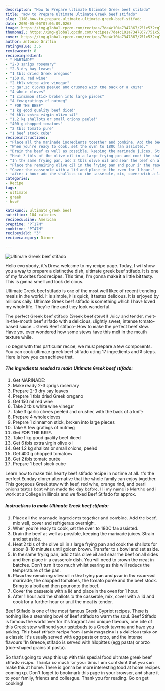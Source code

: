 ```yaml
---
description: "How to Prepare Ultimate Ultimate Greek beef stifado"
title: "How to Prepare Ultimate Ultimate Greek beef stifado"
slug: 1168-how-to-prepare-ultimate-ultimate-greek-beef-stifado
date: 2020-05-06T07:06:09.026Z
image: https://img-global.cpcdn.com/recipes/7de4c101a7347867/751x532cq70/ultimate-greek-beef-stifado-recipe-main-photo.jpg
thumbnail: https://img-global.cpcdn.com/recipes/7de4c101a7347867/751x532cq70/ultimate-greek-beef-stifado-recipe-main-photo.jpg
cover: https://img-global.cpcdn.com/recipes/7de4c101a7347867/751x532cq70/ultimate-greek-beef-stifado-recipe-main-photo.jpg
author: Antonio Griffin
ratingvalue: 3.6
reviewcount: 8
recipeingredient:
- " MARINADE"
- "2-3 sprigs rosemary"
- "2-3 dry bay leaves"
- "1 tbls dried Greek oregano"
- "150 ml red wine"
- "2 tbls white wine vinegar"
- "3 garlic cloves peeled and crushed with the back of a knife"
- "4 whole cloves"
- "1 cinnamon stick broken into large pieces"
- "A few gratings of nutmeg"
- " FOR THE BEEF"
- "1 kg good quality beef diced"
- "6 tbls extra virgin olive oil"
- "1.2 kg shallots or small onions peeled"
- "400 g chopped tomatoes"
- "2 tbls tomato pure"
- "1 beef stock cube"
recipeinstructions:
- "Place all the marinade ingredients together and combine. Add the beef, mix well, cover and refrigerate overnight."
- "When you’re ready to cook, set the oven to 180C fan assisted."
- "Drain the beef as well as possible, keeping the marinade juices. Strain and set aside."
- "Heat 2 tbls of the olive oil in a large frying pan and cook the shallots for about 8-10 minutes until golden brown. Transfer to a bowl and set aside."
- "In the same frying pan, add 2 tbls olive oil and sear the beef on all sides and then place in a casserole dish. You will need to brown the meat in batches. Don’t turn it too much whilst searing as this will reduce the temperature of the pan."
- "Place the remaining olive oil in the frying pan and pour in the reserved marinade, the chopped tomatoes, the tomato purée and the beef stock. Bring to a boil and then pour onto the beef."
- "Cover the casserole with a lid and place in the oven for 1 hour."
- "After 1 hour add the shallots to the casserole, mix, cover with a lid and cook for a further hour or until the meat is tender."
categories:
- Recipe
tags:
- ultimate
- greek
- beef

katakunci: ultimate greek beef 
nutrition: 184 calories
recipecuisine: American
preptime: "PT17M"
cooktime: "PT47M"
recipeyield: "3"
recipecategory: Dinner

---
```



![Ultimate Greek beef stifado](https://img-global.cpcdn.com/recipes/7de4c101a7347867/751x532cq70/ultimate-greek-beef-stifado-recipe-main-photo.jpg)

Hello everybody, it's Drew, welcome to my recipe page. Today, I will show you a way to prepare a distinctive dish, ultimate greek beef stifado. It is one of my favorites food recipes. This time, I'm gonna make it a little bit tasty. This is gonna smell and look delicious.

Ultimate Greek beef stifado is one of the most well liked of recent trending meals in the world. It is simple, it is quick, it tastes delicious. It is enjoyed by millions daily. Ultimate Greek beef stifado is something which I have loved my whole life. They're fine and they look wonderful.

The perfect Greek beef stifado (Greek beef stew)!! Juicy and tender, melt-in-the-mouth beef stifado with a delicious, slightly sweet, intense tomato-based sauce… Greek Beef stifado- How to make the perfect beef stew. Have you ever wondered how some stews have this melt in the mouth texture while.


To begin with this particular recipe, we must prepare a few components. You can cook ultimate greek beef stifado using 17 ingredients and 8 steps. Here is how you can achieve that.

<!--inarticleads1-->

##### The ingredients needed to make Ultimate Greek beef stifado:

1. Get  MARINADE:
1. Make ready 2-3 sprigs rosemary
1. Prepare 2-3 dry bay leaves
1. Prepare 1 tbls dried Greek oregano
1. Get 150 ml red wine
1. Take 2 tbls white wine vinegar
1. Take 3 garlic cloves peeled and crushed with the back of a knife
1. Prepare 4 whole cloves
1. Prepare 1 cinnamon stick, broken into large pieces
1. Take A few gratings of nutmeg
1. Get  FOR THE BEEF:
1. Take 1 kg good quality beef diced
1. Get 6 tbls extra virgin olive oil
1. Get 1.2 kg shallots or small onions, peeled
1. Get 400 g chopped tomatoes
1. Get 2 tbls tomato purée
1. Prepare 1 beef stock cube


Learn how to make this hearty beef stifado recipe in no time at all. It&#39;s the perfect Sunday dinner alternative that the whole family can enjoy together. This gorgeous Greek stew with beef, red wine, orange rind, and pearl onions tastes best when made the day before. Hi my name is Martine and i work at a College in Illinois and we fixed Beef Stifado for approx. 

<!--inarticleads2-->

##### Instructions to make Ultimate Greek beef stifado:

1. Place all the marinade ingredients together and combine. Add the beef, mix well, cover and refrigerate overnight.
1. When you’re ready to cook, set the oven to 180C fan assisted.
1. Drain the beef as well as possible, keeping the marinade juices. Strain and set aside.
1. Heat 2 tbls of the olive oil in a large frying pan and cook the shallots for about 8-10 minutes until golden brown. Transfer to a bowl and set aside.
1. In the same frying pan, add 2 tbls olive oil and sear the beef on all sides and then place in a casserole dish. You will need to brown the meat in batches. Don’t turn it too much whilst searing as this will reduce the temperature of the pan.
1. Place the remaining olive oil in the frying pan and pour in the reserved marinade, the chopped tomatoes, the tomato purée and the beef stock. Bring to a boil and then pour onto the beef.
1. Cover the casserole with a lid and place in the oven for 1 hour.
1. After 1 hour add the shallots to the casserole, mix, cover with a lid and cook for a further hour or until the meat is tender.


Beef Stifado is one of the most famous Greek Cypriot recipes. There is nothing like a steaming bowl of Beef stifado to warm the soul. Beef Stifado is famous the world over for it&#39;s fragrant and unique flavours, one bite of this Greek stew will send your tastebuds to a Greek taverna and have you asking. This beef stifado recipe from Jamie magazine is a delicious take on a classic. It&#39;s usually served with egg pasta or orzo, and the intense flavours &#34;In Greece, stifado is served with hilopittes (egg pasta) or orzo (rice-shaped grains of pasta). 

So that's going to wrap this up with this special food ultimate greek beef stifado recipe. Thanks so much for your time. I am confident that you can make this at home. There is gonna be more interesting food at home recipes coming up. Don't forget to bookmark this page in your browser, and share it to your family, friends and colleague. Thank you for reading. Go on get cooking!
